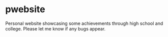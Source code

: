 # pwebsite
Personal website showcasing some achievements through high school and college. Please let me know if any bugs appear.
